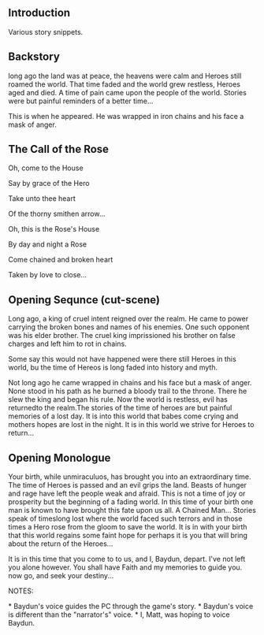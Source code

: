 ## Introduction ##

Various story snippets.

## Backstory ##
<p>
long ago the land was at peace, the heavens were calm and Heroes still roamed the world. That time faded and the world grew restless, Heroes aged and died. A time of pain came upon the people of the world. Stories were but painful reminders of a better time...<br>
</p>
<p>
This is when he appeared. He was wrapped in iron chains and his face a mask of anger.<br>
</p>

## The Call of the Rose ##
<p>
Oh, come to the House<br>
</p>
<p>
Say by grace of the Hero<br>
</p>
<p>
Take unto thee heart<br>
</p>
<p>
Of the thorny smithen arrow...<br>
</p>
<p>
Oh, this is the Rose's House<br>
</p>
<p>
By day and night a Rose<br>
</p>
<p>
Come chained and broken heart<br>
</p>
<p>
Taken by love to close...<br>
</p>

## Opening Sequnce (cut-scene) ##

<p>
Long ago, a king of cruel intent reigned over the realm. He came to power carrying the broken bones and names of his enemies. One such opponent was his elder brother. The cruel king imprissioned his brother on false charges and left him to rot in chains.<br>
</p>
<p>
Some say this would not have happened were there still Heroes in this world, bu the time of Hereos is long faded into history and myth.<br>
</p>
<p>
Not long ago he came wrapped in chains and his face but a mask of anger. None stood in his path as he burned a bloody trail to the throne. There he slew the king and began his rule. Now the world is restless, evil has returnedto the realm.The stories of the time of heroes are but painful memories of a lost day. It is into this world that babes come crying and mothers hopes are lost in the night. It is in this world we strive for Heroes to return...<br>
</p>

## Opening Monologue ##
<p>
Your birth, while unmiraculuos, has brought you into an extraordinary time. The time of Heroes is passed and an evil grips the land. Beasts of hunger and rage have left the people weak and afraid. This is not a time of joy or prosperity but the beginning of a fading world. In this time of your birth one man is known to have brought this fate upon us all. A Chained Man... Stories speak of timeslong lost where the world faced such terrors and in those times a Hero rose from the gloom to save the world. It is in with your birth that this world regains some faint hope for perhaps it is you that will bring about the return of the Heroes...<br>
</p>
<p>
It is in this time that you come to to us, and I, Baydun, depart. I've not left you alone however. You shall have Faith and my memories to guide you. now go, and seek your destiny...<br>
</p>
<p>NOTES:</p>
  * Baydun's voice guides the PC through the game's story.
  * Baydun's voice is different than the "narrator's" voice.
  * I, Matt, was hoping to voice Baydun.